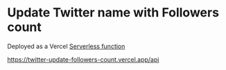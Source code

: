 # Update Twitter name with Followers count

Deployed as a Vercel [Serverless function](https://vercel.com/docs/serverless-functions/introduction)

https://twitter-update-followers-count.vercel.app/api
